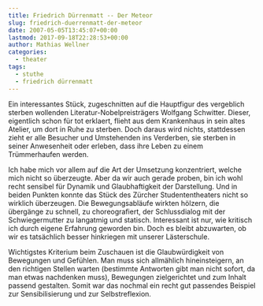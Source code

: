 ```yaml
---
title: Friedrich Dürrenmatt -- Der Meteor
slug: friedrich-duerrenmatt-der-meteor
date: 2007-05-05T13:45:07+00:00
lastmod: 2017-09-18T22:28:53+00:00
author: Mathias Wellner
categories:
  - theater
tags:
  - stuthe
  - friedrich dürrenmatt
---
```

Ein interessantes Stück, zugeschnitten auf die Hauptfigur des vergeblich sterben wollenden Literatur-Nobelpreisträgers Wolfgang Schwitter. Dieser, eigentlich schon für tot erklaert, flieht aus dem Krankenhaus in sein altes Atelier, um dort in Ruhe zu sterben. Doch daraus wird nichts, stattdessen zieht er alle Besucher und Umstehenden ins Verderben, sie sterben in seiner Anwesenheit oder erleben, dass ihre Leben zu einem Trümmerhaufen werden.
<!--more-->

Ich habe mich vor allem auf die Art der Umsetzung konzentriert, welche mich nicht so überzeugte. Aber da wir auch gerade proben, bin ich wohl recht sensibel für Dynamik und Glaubhaftigkeit der Darstellung. Und in beiden Punkten konnte das Stück des Zürcher Studententheaters nicht so wirklich überzeugen. Die Bewegungsabläufe wirkten hölzern, die übergänge zu schnell, zu choreografiert, der Schlussdialog mit der Schwiegermutter zu langatmig und statisch. Interessant ist nur, wie kritisch ich durch eigene Erfahrung geworden bin. Doch es bleibt abzuwarten, ob wir es tatsächlich besser hinkriegen mit unserer Lästerschule.

Wichtigstes Kriterium beim Zuschauen ist die Glaubwürdigkeit von Bewegungen und Gefühlen. Man muss sich allmählich hineinsteigern, an den richtigen Stellen warten (bestimmte Antworten gibt man nicht sofort, da man etwas nachdenken muss), Bewegungen zielgerichtet und zum Inhalt passend gestalten. Somit war das nochmal ein recht gut passendes Beispiel zur Sensibilisierung und zur Selbstreflexion.
